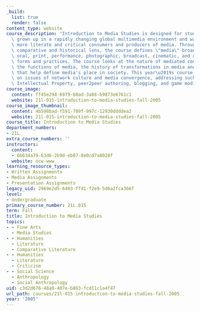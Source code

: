 ```yaml
---
_build:
  list: true
  render: false
content_type: website
course_description: "Introduction to Media Studies is designed for students who have\
  \ grown up in a rapidly changing global multimedia environment and want to become\
  \ more literate and critical consumers and producers of media. Through an interdisciplinary\
  \ comparative and historical lens, the course defines \"media\" broadly as including\
  \ oral, print, performance, photographic, broadcast, cinematic, and digital cultural\
  \ forms and practices. The course looks at the nature of mediated communication,\
  \ the functions of media, the history of transformations in media and the institutions\
  \ that help define media's place in society. This year\u2019s course will focus\
  \ on issues of network culture and media convergence, addressing such subjects as\
  \ Intellectual Property, peer2peer authoring, blogging, and game modification.\n"
course_image:
  content: ff45e294-6979-60ad-3a88-b9873e8761c1
  website: 21l-015-introduction-to-media-studies-fall-2005
course_image_thumbnail:
  content: 4b598bad-f591-709f-997c-12930ddddea2
  website: 21l-015-introduction-to-media-studies-fall-2005
course_title: Introduction to Media Studies
department_numbers:
- 21L
extra_course_numbers: ''
instructors:
  content:
  - 66634a79-63d6-2b9d-eb07-8e0cd7a8028f
  website: ocw-www
learning_resource_types:
- Written Assignments
- Media Assignments
- Presentation Assignments
legacy_uid: 2969e2d5-6403-ffd1-f2e9-5d6a2fca366f
level:
- Undergraduate
primary_course_number: 21L.015
term: Fall
title: Introduction to Media Studies
topics:
- - Fine Arts
  - Media Studies
- - Humanities
  - Literature
  - Comparative Literature
- - Humanities
  - Literature
  - Criticism
- - Social Science
  - Anthropology
  - Social Anthropology
uid: c3d2d676-48a0-407e-b863-fcd11c1a4f47
url_path: courses/21l-015-introduction-to-media-studies-fall-2005
year: '2005'
---
```

